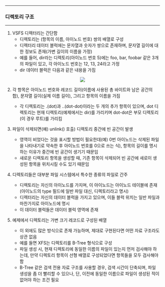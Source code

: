 -----
### 디렉토리 구조
-----
1. VSFS 디렉터리는 간단함
   - 디렉토리는 (항목의 이름, 아이노드 번호) 쌍의 배열로 구성
   - 디렉터리 데이터 블럭에는 문자열과 숫자가 쌍으로 존재하며, 문자열 길이에 대한 정보도 존재(가변 길이의 이름을 가정)
   - 예를 들어, dir라는 디렉토리(아이노드 번호 5)에는 foo, bar, foobar 같은 3개의 파일이 있고, 각 아이노드 번호는 12, 13, 24라고 가정
   - dir 데이터 블럭은 다음과 같은 내용을 가짐
<div align="center">
<img src="https://github.com/user-attachments/assets/d4c4e278-40aa-4577-81d4-7c849aaef40e">
</div>

2. 각 항목은 아이노드 번호와 레코드 길이(이름에 사용된 총 바이트와 남은 공간의 합), 문자열 길이(실제 이름 길이), 그리고 항목의 이름을 가짐
   - 각 디렉토리는 .(dot)과 ..(dot-dot)이라는 두 개의 추가 항목이 있으며, dot 디렉토리는 현재 디렉토리(예제에서는 dir)를 가리키며 dot-dot은 부모 디렉토리(이 경우 루트)를 가리킴

3. 파일이 삭제되면(예) unlink() 호출) 디렉토리 중간에 빈 공간이 발생
   - 영역이 비었다는 것을 표시할 방법이 필요한데(예) 0번 아이노드는 삭제된 파일을 나타내기로 약속한 후 아이노드 번호를 0으로 쓰는 식), 항목의 길이를 명시하는 이유가 중간에 빈 공간이 생기기 때문임
   - 새로운 디렉토리 항목을 생성할 때, 기존 항목이 삭제되어 빈 공간에 새로이 생성된 항목을 위치시킬 수도 있기 때문임

4. 디렉토리들은 대부분 파일 시스템에서 특수한 종류의 파일로 간주
   - 디렉토리는 자신의 아이노드를 가지며, 이 아이노드는 아이노드 테이블에 존재 (아이노드의 type 필드에 일반 파일 대신, 디렉토리라고 명시)
   - 디렉터리는 자신의 데이터 블럭을 가지고 있으며, 이들 블럭 위치는 일반 파일과 마찬가지로 아이노드에 명시
   - 이 데이터 블럭들은 데이터 블럭 영역에 존재

5. 예제에서 디렉토리는 가변 크기 레코드로 구성된 배열
   - 이 외에도 많은 방식으로 존재 가능하며, 제대로 구현된다면 어떤 자료 구조라도 상관 없음
   - 예를 들면 XFS는 디렉토리를 B-Tree 형식으로 구성
   - 파일 생성 시, 현재 디렉토리에 동일한 이름의 파일이 있는지 먼저 검사해야 하는데, 만약 디렉토리 항목이 선형 배열로 구성되었다면 항목들을 모두 검사해야 함
   - B-Tree 같은 검색 전용 자료 구조를 사용할 경우, 검색 시간이 단축되며, 파일 생성을 좀 더 빨리할 수 있으나, 단, 이전에 동일한 이름으로 파일이 생성된 적이 없어야 하는 조건 필요
